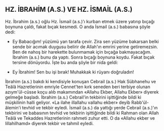 ## HZ. İBRAHİM (A.S.) VE HZ. İSMAİL (A.S.)

Hz. İbrahim (a.s.) oğlu Hz. İsmail (a.s.)'ı kurban etmek üzere yatırıp bıçağı boynuna çaldı, fakat bıçak kesmedi. O anda İsmail (a.s.) babasına şöyle dedi:

- Ey Babacığım! yüzümü yan tarafa çe­vir. Zira sen yüzüme bakarsan belki sende bir acımak duygusu belirir de Allah'ın emrini yerine getiremezsin. Ben de nahoş bir harekette bulunmamak için bıçağa bakmayaca­ğım. İbrahim (a.s.) bunu da yaptı. Sonra bıça­ğı boynuna koydu. Fakat bıçak tersine dö­nüyordu. İşte bu anda şöyle bir nida geldi:

- Ey İbrahim! Sen bu işi bırak! Muhak­kak ki rüyanı doğruladın!

İbrahim (a.s.) bakdı ki kendisiyle konu­şan Cebrail (a.s.) Hak Sübhanehu ve Teâlâ Hazretlerinin emriyle Cennet'ten kırk seneden beri terbiye olunan azıym'ül-cüsse koçu alıb makamından «Allahu Ekber, Allahu Ekber» diyerek gelmeğe başladı. İbrahim (a.s.) Cebrail'in tekbirini işittiğinde bildi ki müşkilinin halli geliyor. «La ilahe illallahu vallahu ekber» deyib Rabb'ül-âlemin'i tevhid ve tekbir eyledi. İsmail (a.s.) da yattığı yerde Cebrail (a.s.)'ın tekbirini ve babasının tevhid ve tekbirin işittiğinde bildi ki Rahman olan Allah Teâlâ ve Tekaddes Hazretlerinin rahmeti zuhur etti. O da «Allahu ekber ve lillahilhamd» diyerek tekbir ve tahmil eyledi.
